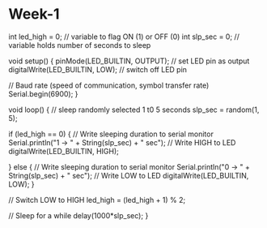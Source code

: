 # Week-1
int led_high = 0;  // variable to flag ON (1) or OFF (0)
int slp_sec = 0;  // variable holds number of seconds to sleep


void setup() {
  pinMode(LED_BUILTIN, OUTPUT);      // set LED pin as output
  digitalWrite(LED_BUILTIN, LOW);    // switch off LED pin

  // Baud rate (speed of communication, symbol transfer rate)
  Serial.begin(6900);
}

void loop() {
  // sleep randomly selected 1 t0 5 seconds
  slp_sec = random(1, 5);
  
  if (led_high == 0) {
    // Write sleeping duration to serial monitor
    Serial.println("1 -> " + String(slp_sec) + " sec");
    // Write HIGH to LED
    digitalWrite(LED_BUILTIN, HIGH);

  } else {
    // Write sleeping duration to serial monitor
    Serial.println("0 -> " + String(slp_sec) + " sec");
    // Write LOW to LED
    digitalWrite(LED_BUILTIN, LOW);
  }
  
  // Switch LOW to HIGH
  led_high = (led_high + 1) % 2;

  // Sleep for a while
  delay(1000*slp_sec);
}
